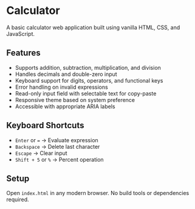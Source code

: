 # Calculator

A basic calculator web application built using vanilla HTML, CSS, and JavaScript.

## Features

- Supports addition, subtraction, multiplication, and division
- Handles decimals and double-zero input
- Keyboard support for digits, operators, and functional keys
- Error handling on invalid expressions
- Read-only input field with selectable text for copy-paste
- Responsive theme based on system preference
- Accessible with appropriate ARIA labels

## Keyboard Shortcuts

- `Enter` or `=` → Evaluate expression
- `Backspace` → Delete last character
- `Escape` → Clear input
- `Shift + 5` or `%` → Percent operation

## Setup

Open `index.html` in any modern browser. No build tools or dependencies required.
